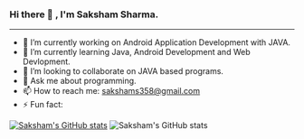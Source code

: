 ### Hi there 👋 , I'm Saksham Sharma.
______________________________________________________________________________________________________________________________________________________________________________

- 🔭 I’m currently working on Android Application Development with JAVA.
- 🌱 I’m currently learning Java, Android Development and Web Devlopment.
- 👯 I’m looking to collaborate on JAVA based programs.
- 💬 Ask me about programming.
- 📫 How to reach me: sakshams358@gmail.com
- ⚡ Fun fact: 

[![Saksham's GitHub stats](https://github-readme-stats.vercel.app/api?username=Stormbolt-007)](https://github.com/Stormbolt-007/github-readme-stats)
![Saksham's GitHub stats](https://github-readme-stats.vercel.app/api?username=Stormbolt-007&hide=contribs,prs)



